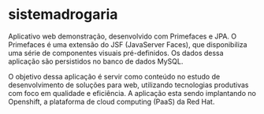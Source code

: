 # sistemadrogaria

Aplicativo web demonstração, desenvolvido com Primefaces e JPA. O Primefaces é uma extensão do JSF (JavaServer Faces), que disponibiliza uma série de componentes visuais pré-definidos.  Os dados dessa aplicação são persistidos no banco de dados MySQL.

O objetivo dessa aplicação é servir como conteúdo no estudo de desenvolvimento de soluções para web, utilizando tecnologias produtivas com foco em qualidade e eficiência. A aplicação esta sendo implantando no Openshift, a plataforma de cloud computing (PaaS) da Red Hat.
